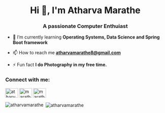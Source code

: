 <h1 align="center">Hi 👋, I'm Atharva Marathe</h1>
<h3 align="center">A passionate Computer Enthuiast</h3>

- 🌱 I’m currently learning **Operating Systems, Data Science and Spring Boot framework**

- 📫 How to reach me **atharvamarathe8@gmail.com**

- ⚡ Fun fact **I do Photography in my free time.**

<h3 align="left">Connect with me:</h3>
<p align="left">
<a href="https://linkedin.com/in/atharva-marathe-6195621a5" target="blank"><img align="center" src="https://raw.githubusercontent.com/rahuldkjain/github-profile-readme-generator/master/src/images/icons/Social/linked-in-alt.svg" alt="atharva-marathe-6195621a5" height="30" width="40" /></a>
<a href="https://instagram.com/marathe.atharva" target="blank"><img align="center" src="https://raw.githubusercontent.com/rahuldkjain/github-profile-readme-generator/master/src/images/icons/Social/instagram.svg" alt="marathe.atharva" height="30" width="40" /></a>
<a href="https://www.leetcode.com/maratheatharva" target="blank"><img align="center" src="https://raw.githubusercontent.com/rahuldkjain/github-profile-readme-generator/master/src/images/icons/Social/leet-code.svg" alt="maratheatharva" height="30" width="40" /></a>
</p>

<p><img align="left" src="https://github-readme-stats.vercel.app/api/top-langs?username=atharvamarathe&show_icons=true&locale=en&layout=compact" alt="atharvamarathe" /></p>

<p>&nbsp;<img align="center" src="https://github-readme-stats.vercel.app/api?username=atharvamarathe&show_icons=true&locale=en" alt="atharvamarathe" /></p>
